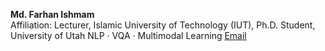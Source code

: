 **Md. Farhan Ishmam**  
Affiliation: Lecturer, Islamic University of Technology (IUT), Ph.D. Student, University of Utah
NLP · VQA · Multimodal Learning
[Email](mailto:farhanishmam@iut-dhaka.edu)